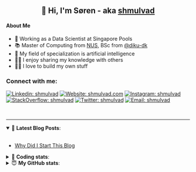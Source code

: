 <h2 align="center">
	👋 Hi, I'm Søren - aka <a href="https://shmulvad.com">shmulvad</a>
</h2>

#### About Me
- 🤖 Working as a Data Scientist at Singapore Pools
- 📚 Master of Computing from [NUS], BSc from [@diku-dk]
- 🧠 My field of specialization is artificial intelligence
- 👨‍🏫 I enjoy sharing my knowledge with others
- 👨‍💻 I love to build my own stuff

### Connect with me:

[![Linkedin: shmulvad](https://img.shields.io/badge/shmulvad-blue?style=flat&logo=Linkedin&logoColor=white)][linkedin]
[![Website: shmulvad.com](https://img.shields.io/badge/shmulvad.com-47CCCC?&style=flat&logo=Google-Chrome&logoColor=white)][website]
[![Instagram: shmulvad](https://img.shields.io/badge/-@shmulvad-purple?style=flat&logo=Instagram&logoColor=white)][instagram]
[![StackOverflow: shmulvad](https://img.shields.io/badge/shmulvad-FE7A16?style=flat&logo=stack-overflow&logoColor=white)][stackOverflow]
[![Twitter: shmulvad](https://img.shields.io/badge/@shmulvad-1ca0f1?style=flat&logo=twitter&logoColor=white)][twitter]
[![Email: shmulvad](https://img.shields.io/badge/shmulvad-D14836?style=flat&logo=gmail&logoColor=white)][mail]

<br />

---

<details open>
 <summary>📕 <b>Latest Blog Posts</b>: </summary>

<br>

<!-- BLOG-POST-LIST:START -->
- [Why Did I Start This Blog](https://shmulvad.com/blog/why-did-start-this-blog)
<!-- BLOG-POST-LIST:END -->

</details>

<!-- --- -->

<details>
 <summary>🤖 <b>Coding stats</b>: </summary>

<br>

NOTE: Doesn't track coding at work or work done in environments such as Jupyter Notebooks.

<!--START_SECTION:waka-->
![Code Time](http://img.shields.io/badge/Code%20Time-1%2C799%20hrs%209%20mins-blue)

**I'm a Night 🦉** 

```text
🌞 Morning                74 commits          ██░░░░░░░░░░░░░░░░░░░░░░░   06.48 % 
🌆 Daytime                367 commits         ████████░░░░░░░░░░░░░░░░░   32.14 % 
🌃 Evening                469 commits         ██████████░░░░░░░░░░░░░░░   41.07 % 
🌙 Night                  232 commits         █████░░░░░░░░░░░░░░░░░░░░   20.32 % 
```


📊 **This Week I Spent My Time On** 

```text
💬 Programming Languages: 
Python                   8 hrs 15 mins       ████████░░░░░░░░░░░░░░░░░   33.04 % 
HTML                     7 hrs 25 mins       ███████░░░░░░░░░░░░░░░░░░   29.68 % 
Other                    4 hrs 59 mins       █████░░░░░░░░░░░░░░░░░░░░   19.97 % 
CSS                      2 hrs 11 mins       ██░░░░░░░░░░░░░░░░░░░░░░░   08.76 % 
Markdown                 38 mins             █░░░░░░░░░░░░░░░░░░░░░░░░   02.56 % 

🔥 Editors: 
VS Code                  19 hrs 58 mins      ████████████████████░░░░░   79.89 % 
Zsh                      4 hrs 55 mins       █████░░░░░░░░░░░░░░░░░░░░   19.72 % 
Sublime Text             5 mins              ░░░░░░░░░░░░░░░░░░░░░░░░░   00.39 % 

🐱‍💻 Projects: 
overvaagning-admin       11 hrs 21 mins      ███████████░░░░░░░░░░░░░░   45.45 % 
hit-locator              8 hrs 26 mins       ████████░░░░░░░░░░░░░░░░░   33.75 % 
search_string            1 hr 49 mins        ██░░░░░░░░░░░░░░░░░░░░░░░   07.32 % 
name_splitter            1 hr 48 mins        ██░░░░░░░░░░░░░░░░░░░░░░░   07.25 % 
job-scraper              37 mins             █░░░░░░░░░░░░░░░░░░░░░░░░   02.51 % 
```


 Last Updated on 03/03/2023 18:42:13 UTC
<!--END_SECTION:waka-->

</details>

<!-- --- -->

<details>
 <summary>😇 <b>My GitHub stats</b>: </summary>

<br>

<img align="left" alt="shmulvad's Github Stats" src="https://github-readme-stats.vercel.app/api?username=shmulvad&show_icons=true&hide_border=true" />

</details>



[website]: https://shmulvad.com
[twitter]: https://twitter.com/shmulvad
[linkedin]: https://linkedin.com/in/shmulvad
[instagram]: https://instagram.com/shmulvad
[stackOverflow]: https://stackoverflow.com/users/9248793/shmulvad
[mail]: mailto:shmulvad@gmail.com
[@diku-dk]: https://github.com/diku-dk
[github]: https://github.com/shmulvad
[NUS]: https://www.nus.edu.sg